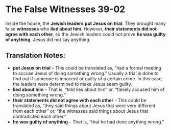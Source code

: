 The False Witnesses 39-02
===========================


Inside the house, the **Jewish leaders** **put Jesus on trial**. They
brought many false **witnesses** who **lied about him**. However, **their
statements did not agree with each other**, so the Jewish leaders could
not prove **he was guilty of anything**. Jesus did not say anything.

Translation Notes:
------------------

-   **put Jesus on trial** – This could be translated as, “had
a formal
    meeting to accuse Jesus of doing something wrong.” Usually a
    trial is done to find out if someone is innocent or guilty of a
    certain crime. In this case, the leaders were determined to make
    Jesus seem guilty.
-   **lied about him** - That is, “told lies about him” or, “falsely
    accused him of doing something wrong.”
-   **their statements did not agree with each other** - This could be
    translated as, “they said things about Jesus that were very
    different from each other” or, “the witnesses said things about
    Jesus that contradicted each other.”
-   **he was guilty of anything** – That is, “that he had done
anything
    wrong.”


